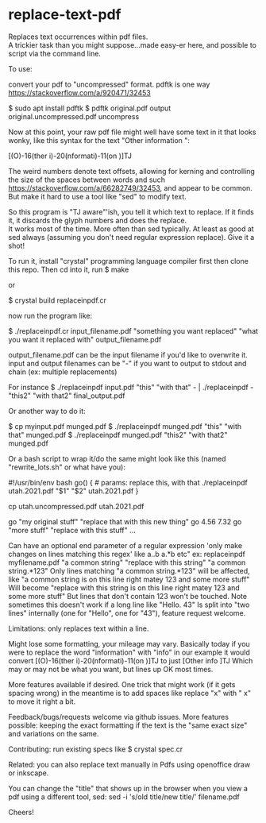 # replace-text-pdf

Replaces text occurrences within pdf files.  
A trickier task than you might suppose...made easy-er here,
and possible to script via the command line.

To use: 

convert your pdf to "uncompressed" format.  pdftk is one way https://stackoverflow.com/a/920471/32453

  $ sudo apt install pdftk
  $ pdftk original.pdf output original.uncompressed.pdf uncompress

Now at this point, your raw pdf file might well have some text in it that looks wonky, like this syntax for the text "Other information ":

[(O)-16(ther i)-20(nformati)-11(on )]TJ

The weird numbers denote text offsets, allowing for kerning and controlling the size of the spaces between words and such 
https://stackoverflow.com/a/66282749/32453, and appear to be common.  But make it hard to use a tool like "sed" to modify text.

So this program is "TJ aware"'ish, you tell it which text to replace.  If it finds it, it discards the glyph numbers and does the replace.  
It works most of the time.  More often than sed typically.  At least as good at sed always (assuming you don't need regular expression replace).
Give it a shot!

To run it, install "crystal" programming language compiler first
then clone this repo.  Then cd into it, run 
$ make

 or 

$ crystal build replaceinpdf.cr

now run the program like:

$ ./replaceinpdf.cr input_filename.pdf "something you want replaced" "what you want it replaced with" output_filename.pdf

output_filename.pdf can be the input filename if you'd like to overwrite it.  input and output filenames can be "-" if you want to output to stdout and chain (ex: multiple replacements)

For instance $ ./replaceinpdf input.pdf "this" "with that" - | ./replaceinpdf - "this2" "with that2" final_output.pdf

Or another way to do it:

$ cp myinput.pdf munged.pdf
$ ./replaceinpdf munged.pdf "this" "with that" munged.pdf
$ ./replaceinpdf munged.pdf "this2" "with that2" munged.pdf

Or a bash script to wrap it/do the same might look like this (named "rewrite_lots.sh" or what have you):

#!/usr/bin/env bash
go() { # params: replace this, with that
  ./replaceinpdf  utah.2021.pdf "$1" "$2" utah.2021.pdf
}

cp utah.uncompressed.pdf utah.2021.pdf

go "my original stuff" "replace that with this new thing"
go 4.56 7.32
go "more stuff" "replace with this stuff"
...

Can have an optional end parameter of a regular expression 'only make changes on lines matching this regex' like a..b a.*b etc"
  ex: replaceinpdf myfilename.pdf "a common string" "replace with this string" "a common string.*123"
     Only lines matching "a common string.*123" will be affected, like "a common string is on this line right matey 123 and some more stuff"
       Will become "replace with this string is on this line right matey 123 and some more stuff"
     But lines that don't contain 123 won't be touched.
    Note sometimes this doesn't work if a long line like "Hello.      43" Is split into "two lines" internally 
      (one for "Hello", one for "43"), feature request welcome.

Limitations: only replaces text within a line.  

Might lose some formatting, your mileage may vary.  Basically today if you were to replace the word "information" with "info" in our example it would convert [(O)-16(ther i)-20(nformati)-11(on )]TJ to just [Other info ]TJ
Which may or may not be what you want, but lines up OK most times.  

More features available if desired.  One trick that might work (if it gets spacing wrong) in the meantime is to add spaces like replace "x" with "    x" to move it right a bit.

Feedback/bugs/requests welcome via github issues.
More features possible: keeping the exact formatting if the text is the "same exact size" 
  and variations on the same.

Contributing: run existing specs like $ crystal spec.cr

Related: you can also replace text manually in Pdfs using openoffice draw or inkscape.

You can change the "title" that shows up in the browser when you view a pdf using a different tool, sed:
  sed -i 's/old title/new title/' filename.pdf

Cheers!
